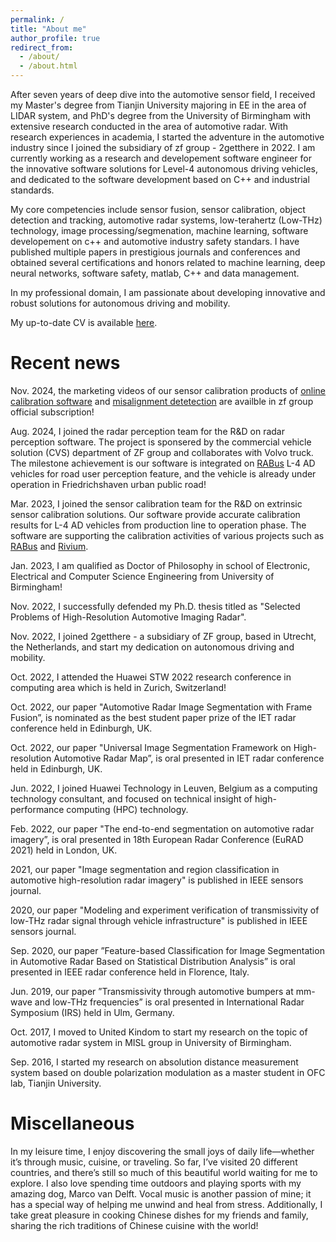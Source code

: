 ```yaml
---
permalink: /
title: "About me"
author_profile: true
redirect_from: 
  - /about/
  - /about.html
---
```


After seven years of deep dive into the automotive sensor field, I received my Master's degree from Tianjin University majoring in EE in the area of LIDAR system, and PhD's degree from the University of Birmingham with extensive research conducted in the area of automotive radar. With research experiences in academia, I started the adventure in the automotive industry since I joined the subsidiary of zf group - 2getthere in 2022. I am currently working as a research and developement software engineer for the innovative software solutions for Level-4 autonomous driving vehicles, and dedicated to the software development based on C++ and industrial standards. 

My core competencies include sensor fusion, sensor calibration, object detection and tracking, automotive radar systems, low-terahertz (Low-THz) technology, image processing/segmenation, machine learning, software developement on c++ and automotive industry safety standars. I have published multiple papers in prestigious journals and conferences and obtained several certifications and honors related to machine learning, deep neural networks, software safety, matlab, C++ and data management. 

In my professional domain, I am passionate about developing innovative and robust solutions for autonomous driving and mobility. 

My up-to-date CV is available [here](../files/CV_YX.pdf).

Recent news
=====

Nov. 2024, the marketing videos of our sensor calibration products of [online calibration software](https://www.youtube.com/watch?v=5mTBcsLttQY&t=35s) and [misalignment detetection](https://www.youtube.com/watch?v=v0upbUKoufw&t=191s) are availble in zf group official subscription!

Aug. 2024, I joined the radar perception team for the R&D on radar perception software. The project is sponsered by the commercial vehicle solution (CVS) department of ZF group and collaborates with Volvo truck. The milestone achievement is our software is integrated on [RABus](https://www.youtube.com/watch?v=isRtxSoPeFc) L-4 AD vehicles for road user perception feature, and the vehicle is already under operation in Friedrichshaven urban public road! 

Mar. 2023, I joined the sensor calibration team for the R&D on extrinsic sensor calibration solutions. Our software provide accurate calibration results for L-4 AD vehicles from production line to operation phase. The software are supporting the calibration activities of various projects such as [RABus](https://www.youtube.com/watch?v=isRtxSoPeFc) and [Rivium](https://www.youtube.com/watch?v=m5-rI5n6qng).

Jan. 2023, I am qualified as Doctor of Philosophy in school of Electronic, Electrical and Computer Science Engineering from University of Birmingham!

Nov. 2022, I successfully defended my Ph.D. thesis titled as "Selected Problems of High-Resolution Automotive Imaging Radar".

Nov. 2022, I joined 2getthere - a subsidiary of ZF group, based in Utrecht, the Netherlands, and start my dedication on autonomous driving and mobility.

Oct. 2022, I attended the Huawei STW 2022 research conference in computing area which is held in Zurich, Switzerland!

Oct. 2022, our paper "Automotive Radar Image Segmentation with Frame Fusion”, is nominated as the best student paper prize of the IET radar conference held in Edinburgh, UK. 

Oct. 2022, our paper "Universal Image Segmentation Framework on High-resolution Automotive Radar Map”, is oral presented in IET radar conference held in Edinburgh, UK. 

Jun. 2022, I joined Huawei Technology in Leuven, Belgium as a computing technology consultant, and focused on technical insight of high-performance computing (HPC) technology.

Feb. 2022, our paper "The end-to-end segmentation on automotive radar imagery”, is oral presented in 18th European Radar Conference (EuRAD 2021) held in London, UK. 

2021, our paper "Image segmentation and region classification in automotive high-resolution radar imagery" is published in IEEE sensors journal.

2020, our paper "Modeling and experiment verification of transmissivity of low-THz radar signal through vehicle infrastructure" is published in IEEE sensors journal.

Sep. 2020, our paper ”Feature-based Classification for Image Segmentation in Automotive Radar Based on
Statistical Distribution Analysis” is oral presented in IEEE radar conference held in Florence, Italy.

Jun. 2019, our paper ”Transmissivity through automotive bumpers at mm-wave and low-THz frequencies” is oral presented in International Radar Symposium (IRS) held in Ulm, Germany.

Oct. 2017, I moved to United Kindom to start my research on the topic of automotive radar system in MISL group in University of Birmingham. 

Sep. 2016, I started my research on absolution distance measurement system based on double
polarization modulation as a master student in OFC lab, Tianjin University.

Miscellaneous
======

In my leisure time, I enjoy discovering the small joys of daily life—whether it’s through music, cuisine, or traveling. So far, I’ve visited 20 different countries, and there’s still so much of this beautiful world waiting for me to explore. I also love spending time outdoors and playing sports with my amazing dog, Marco van Delft. Vocal music is another passion of mine; it has a special way of helping me unwind and heal from stress. Additionally, I take great pleasure in cooking Chinese dishes for my friends and family, sharing the rich traditions of Chinese cuisine with the world!

